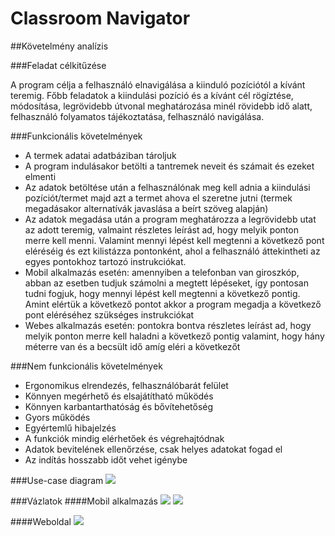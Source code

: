 # Classroom Navigator

##Követelmény analízis

###Feladat célkitűzése

A program célja a felhasználó elnavigálása a kiinduló pozíciótól a kívánt teremig. Főbb feladatok
a kiindulási pozíció és a kívánt cél rögíztése, módosítása, legrövidebb útvonal meghatározása
minél rövidebb idő alatt, felhasználó folyamatos tájékoztatása, felhasználó navigálása.

###Funkcionális követelmények

* A termek adatai adatbáziban tároljuk
* A program indulásakor betölti a tantremek neveit és számait és ezeket elmenti
* Az adatok betöltése után a felhasználónak meg kell adnia a kiindulási pozíciót/termet majd azt a termet ahova el szeretne jutni (termek megadásakor alternatívák javaslása a beírt szöveg alapján)
* Az adatok megadása után a program meghatározza a legrövidebb utat az adott teremig, valmaint részletes leírást ad, hogy melyik ponton merre kell menni. Valamint mennyi lépést kell megtenni a következő pont eléréséig és ezt kilistázza pontonként, ahol a felhasználó áttekintheti az egyes pontokhoz tartozó instrukciókat.
* Mobil alkalmazás esetén: amennyiben a telefonban van giroszkóp, abban az esetben tudjuk számolni a megtett lépéseket, így pontosan tudni fogjuk, hogy mennyi lépést kell megtenni a következő pontig. Amint elértük a következő pontot akkor a program megadja a következő pont eléréséhez szükséges instrukciókat
* Webes alkalmazás esetén: pontokra bontva részletes leírást ad, hogy melyik ponton merre kell haladni a következő pontig valamint, hogy hány méterre van és a becsült idő amíg eléri a következőt

###Nem funkcionális követelmények

* Ergonomikus elrendezés, felhasználóbarát felület
* Könnyen megérhető és elsajátítható működés
* Könnyen karbantarthatóság és bővítehetőség
* Gyors működés
* Egyértemlű hibajelzés
* A funkciók mindig elérhetőek és végrehajtódnak
* Adatok bevitelének ellenőrzése, csak helyes adatokat fogad el
* Az indítás hosszabb időt vehet igénybe

###Use-case diagram
![][use_case]

###Vázlatok
####Mobil alkalmazás
![][phone_home]
![][phone_search]

####Weboldal
![][web_page]

[use_case]: Images/nomnoml_use_case.png
[phone_home]: Images/home_page.png
[phone_search]: Images/navigation_page.png
[web_page]: Images/web.png

